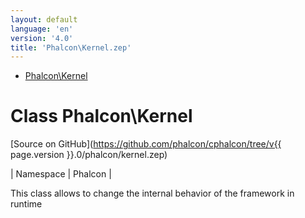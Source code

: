 ```yaml
---
layout: default
language: 'en'
version: '4.0'
title: 'Phalcon\Kernel.zep'
---
```


* [Phalcon\Kernel](#kernel)
        
<h1 id="kernel">Class Phalcon\Kernel</h1>

[Source on GitHub](https://github.com/phalcon/cphalcon/tree/v{{ page.version }}.0/phalcon/kernel.zep)

| Namespace  | Phalcon |

This class allows to change the internal behavior of the framework in runtime


